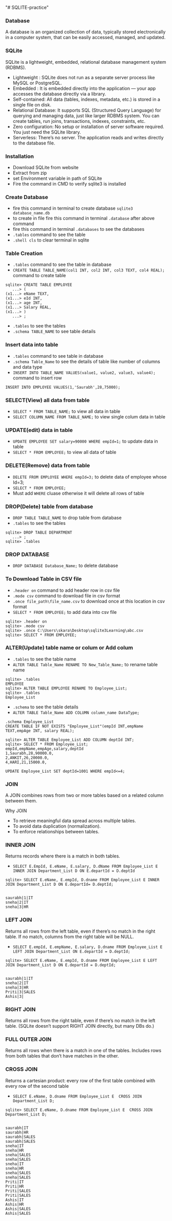 "# SQLITE-practice"

### Database

A database is an organized collection of data, typically stored electronically in a computer system, that can be easily accessed, managed, and updated.

### SQLite

SQLite is a lightweight, embedded, relational database management system (RDBMS).

- Lightweight : SQLite does not run as a separate server process like MySQL or PostgreSQL.
- Embedded : It is embedded directly into the application — your app accesses the database directly via a library.
- Self-contained: All data (tables, indexes, metadata, etc.) is stored in a single file on disk.
- Relational Database: It supports SQL (Structured Query Language) for querying and managing data, just like larger RDBMS system. You can create tables, run joins, transactions, indexes, constraints, etc.
- Zero configuration: No setup or installation of server software required. You just need the SQLite library.
- Serverless: There’s no server. The application reads and writes directly to the database file.

### Installation

- Download SQLite from website
- Extract from zip
- set Environment variable in path of SQLite
- Fire the command in CMD to verify sqlite3 is installed

### Create Database

- fire this command in terminal to create database `sqlite3 database_name.db`
- to create in file fire this command in terminal `.database` after above command
- fire this command in terminal `.databases` to see the databases
- `.tables` command to see the table
- `.shell cls` to clear terminal in sqlite

### Table Creation

- `.tables` command to see the table in database
- `CREATE TABLE TABLE_NAME(col1 INT, col2 INT, col3 TEXT, col4 REAL);` command to create table

```
sqlite> CREATE TABLE EMPLOYEE
   ...> (
(x1...> eName TEXT,
(x1...> eId INT,
(x1...> age INT,
(x1...> Salary REAL,
(x1...> )
   ...> ;
```

- `.tables` to see the tables
- `.schema TABLE_NAME` to see table details

### Insert data into table

- `.tables` command to see table in database
- `.schema Table_Name` to see the details of table like number of columns and data type
- `INSERT INTO TABLE_NAME VALUES(value1, value2, value3, value4);` command to insert row

```
INSERT INTO EMPLOYEE VALUES(1,'Saurabh',28,75000);
```

### SELECT(View) all data from table

- `SELECT * FROM TABLE_NAME;` to view all data in table
- `SELECT COLUMN_NAME FROM TABLE_NAME;` to view single colum data in table

### UPDATE(edit) data in table

- `UPDATE EMPLOYEE SET salary=90000 WHERE empId=1;` to update data in table
- `SELECT * FROM EMPLOYEE;` to view all data of table

### DELETE(Remove) data from table

- `DELETE FROM EMPLOYEE WHERE empId=3;` to delete data of employee whose Id=3;
- `SELECT * FROM EMPLOYEE;`
- Must add `WHERE` cluase otherwise it will delete all rows of table

### DROP(Delete) table from database

- `DROP TABLE TABLE_NAME` to drop table from database
- `.tables` to see the tables

```
sqlite> DROP TABLE DEPARTMENT
   ...> ;
sqlite> .tables
```

### DROP DATABASE

- `DROP DATABASE Database_Name;` to delete database

### To Download Table in CSV file

- `.header on` command to add header row in csv file
- `.mode csv` command to download file in csv format
- `.once file_path\file_name.csv` to download once at this location in csv format
- `SELECT * FROM EMPLOYEE;` to add data into csv file

```
sqlite> .header on
sqlite> .mode csv
sqlite> .once C:\Users\skara\Desktop\sqlite3Learning\abc.csv
sqlite> SELECT * FROM EMPLOYEE;
```

### ALTER(Update) table name or colum or Add colum

- `.tables` to see the table name
- `ALTER TABLE Table_Name RENAME TO New_Table_Name;` to rename table name

```
sqlite> .tables
EMPLOYEE
sqlite> ALTER TABLE EMPLOYEE RENAME TO Employee_List;
sqlite> .tables
Employee_List
```

- `.schema` to see the table details
- `ALTER TABLE Table_Name ADD COLUMN column_name DataType;`

```
.schema Employee_List
CREATE TABLE IF NOT EXISTS "Employee_List"(empId INT,empName TEXT,empAge INT, salary REAL);

sqlite> ALTER TABLE Employee_List ADD COLUMN deptId INT;
sqlite> SELECT * FROM Employee_List;
empId,empName,empAge,salary,deptId
1,Saurabh,28,90000.0,
2,ANKIT,26,20000.0,
4,HARI,21,15000.0,

UPDATE Employee_List SET deptId=1001 WHERE empId<=4;

```

### JOIN

A JOIN combines rows from two or more tables based on a related column between them.

Why JOIN

- To retrieve meaningful data spread across multiple tables.
- To avoid data duplication (normalization).
- To enforce relationships between tables.

### INNER JOIN

Returns records where there is a match in both tables.

- `SELECT E.EmpId, E.eName, E.salary, D.dName FROM Employee_List E INNER JOIN Department_List D ON E.departId = D.deptId `

```
sqlite> SELECT E.eName, E.empId, D.dname FROM Employee_List E INNER JOIN Department_List D ON E.departId= D.deptId;


saurabh|1|IT
sneha|2|IT
sneha|3|HR
```

### LEFT JOIN

Returns all rows from the left table, even if there’s no match in the right table.
If no match, columns from the right table will be NULL.

- `SELECT E.empId, E.empName, E.salary, D.dname FROM Employee_List E LEFT JOIN Department_List ON E.departId = D.deptId;`

```
sqlite> SELECT E.eName, E.empId, D.dname FROM Employee_List E LEFT JOIN Department_List D ON E.departId = D.deptId;


saurabh|1|IT
sneha|2|IT
sneha|3|HR
Priti|3|SALES
Ashis|3|
```

### RIGHT JOIN

Returns all rows from the right table, even if there’s no match in the left table.
(SQLite doesn’t support RIGHT JOIN directly, but many DBs do.)

### FULL OUTER JOIN

Returns all rows when there is a match in one of the tables.
Includes rows from both tables that don’t have matches in the other.

### CROSS JOIN

Returns a cartesian product: every row of the first table combined with every row of the second table

- `SELECT E.eName, D.dname FROM Employee_List E  CROSS JOIN Department_List D;`

```
sqlite> SELECT E.eName, D.dname FROM Employee_List E  CROSS JOIN Department_List D;


saurabh|IT
saurabh|HR
saurabh|SALES
saurabh|SALES
sneha|IT
sneha|HR
sneha|SALES
sneha|SALES
sneha|IT
sneha|HR
sneha|SALES
sneha|SALES
Priti|IT
Priti|HR
Priti|SALES
Priti|SALES
Ashis|IT
Ashis|HR
Ashis|SALES
Ashis|SALES

```
